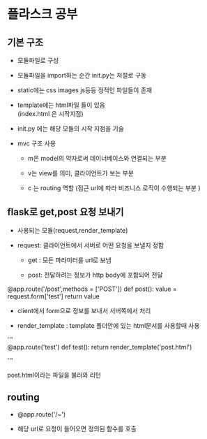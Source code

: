 # 플라스크 공부

## 기본 구조

 - 모듈파일로 구성 

 - 모듈파일을 import하는 순간 init.py는 저절로 구동 

 - static에는 css images js등등 정적인 파일들이 존재

 - template에는 html파일 들이 있음   
   (index.html 은 시작지점) 
 
 - init.py 에는 해당 모듈의 시작 지점을 기술  


- mvc 구조 사용 

  + m은 model의 약자로써 데이너베이스와 연결되는 부분
  
  + v는 view를 의미, 클라이언트가 보는 부분 
  
  + c 는 routing 역할 (접근 url에 따라 비즈니스 로직이 수행되는 부분 )
  
## flask로 get,post 요청 보내기 

 - 사용되는 모듈(request,render_template)

 - request: 클라이언트에서 서버로 어떤 요청을 보낼지 정함
 
   + get : 모든 파라미터를 url로 보냄
   
   + post: 전달하려는 정보가 http body에 포함되어 전달 
   

  @app.route('/post',methods = ['POST'])
  def post():
     value = request.form['test']
     return value 
    


- client에서 form으로 정보를 보내서 서버쪽에서 처리 


    
   
- render_template : template 폴더안에 있는 html문서를 사용할때 사용 

'''  
@app.route('test')
def test():
    return render_template('post.html')
    
'''   
 
  post.html이라는 파일을 불러와 리턴 
  
 ## routing 
 
 - @app.route('/~')
 
 - 해당 url로 요청이 들어오면 정의된 함수를 호출 
 
 




